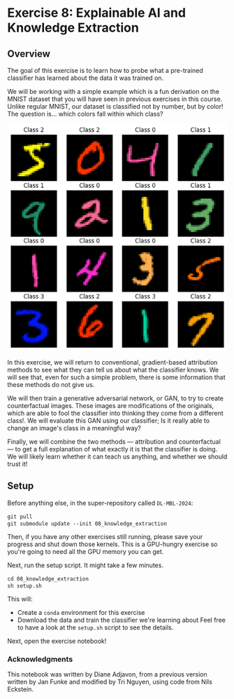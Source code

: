 # Exercise 8: Explainable AI and Knowledge Extraction

## Overview
The goal of this exercise is to learn how to probe what a pre-trained classifier has learned about the data it was trained on. 

We will be working with a simple example which is a fun derivation on the MNIST dataset that you will have seen in previous exercises in this course. 
Unlike regular MNIST, our dataset is classified not by number, but by color! The question is... which colors fall within which class?

![CMNIST](assets/cmnist.png)

In this exercise, we will return to conventional, gradient-based attribution methods to see what they can tell us about what the classifier knows. 
We will see that, even for such a simple problem, there is some information that these methods do not give us. 

We will then train a generative adversarial network, or GAN, to try to create counterfactual images. 
These images are modifications of the originals, which are able to fool the classifier into thinking they come from a different class!. 
We will evaluate this GAN using our classifier; Is it really able to change an image's class in a meaningful way? 

Finally, we will combine the two methods — attribution and counterfactual — to get a full explanation of what exactly it is that the classifier is doing. We will likely learn whether it can teach us anything, and whether we should trust it!

## Setup

Before anything else, in the super-repository called `DL-MBL-2024`:
```
git pull
git submodule update --init 08_knowledge_extraction
```

Then, if you have any other exercises still running, please save your progress and shut down those kernels.
This is a GPU-hungry exercise so you're going to need all the GPU memory you can get.

Next, run the setup script. It might take a few minutes.
```
cd 08_knowledge_extraction
sh setup.sh
```
This will:
- Create a `conda` environment for this exercise
- Download the data and train the classifier we're learning about
Feel free to have a look at the `setup.sh` script to see the details.


Next, open the exercise notebook!

### Acknowledgments

This notebook was written by Diane Adjavon, from a previous version written by Jan Funke and modified by Tri Nguyen, using code from Nils Eckstein.